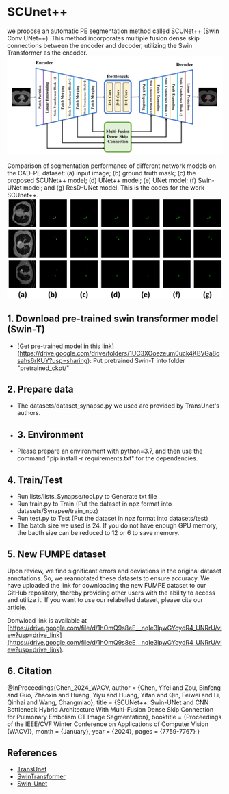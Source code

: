 # SCUnet++
 we propose an automatic PE segmentation method called SCUNet++ (Swin Conv UNet++). This method incorporates multiple fusion dense skip connections between the encoder and decoder, utilizing the Swin Transformer as the encoder.
![image](img/SCUnet++.png)

Comparison of segmentation performance of different network models on the CAD-PE dataset: (a) input image; (b) ground truth mask; (c) the proposed SCUNet++ model; (d) UNet++ model; (e) UNet model; (f) Swin-UNet model; and (g) ResD-UNet model.
This is the codes for the work SCUnet++.
![Comparison](img/Comparison.png)
## 1. Download pre-trained swin transformer model (Swin-T)
* [Get pre-trained model in this link] (https://drive.google.com/drive/folders/1UC3XOoezeum0uck4KBVGa8osahs6rKUY?usp=sharing): Put pretrained Swin-T into folder "pretrained_ckpt/"

## 2. Prepare data

- The datasets/dataset_synapse.py we used are provided by TransUnet's authors.

- ## 3. Environment

- Please prepare an environment with python=3.7, and then use the command "pip install -r requirements.txt" for the dependencies.

## 4. Train/Test

- Run lists/lists_Synapse/tool.py to Generate txt file
- Run train.py to Train (Put the dataset in npz format into datasets/Synapse/train_npz)
-  Run test.py to Test (Put the dataset in npz format into datasets/test)
- The batch size we used is 24. If you do not have enough GPU memory, the bacth size can be reduced to 12 or 6 to save memory.

## 5. New FUMPE dataset
Upon review, we find significant errors and deviations in the original dataset annotations. So, we reannotated these datasets to ensure accuracy.
We have uploaded the link for downloading the new FUMPE dataset to our GitHub repository, thereby providing other users with the ability to access and utilize it.
If you want to use our relabelled dataset, please cite our article.

Donwload link is available at [https://drive.google.com/file/d/1hOmQ9s8eE__nqIe3lpwGYoydR4_UNRrU/view?usp=drive_link](https://drive.google.com/file/d/1hOmQ9s8eE__nqIe3lpwGYoydR4_UNRrU/view?usp=drive_link).

## 6. Citation
@InProceedings{Chen_2024_WACV,
    author    = {Chen, Yifei and Zou, Binfeng and Guo, Zhaoxin and Huang, Yiyu and Huang, Yifan and Qin, Feiwei and Li, Qinhai and Wang, Changmiao},
    title     = {SCUNet++: Swin-UNet and CNN Bottleneck Hybrid Architecture With Multi-Fusion Dense Skip Connection for Pulmonary Embolism CT Image Segmentation},
    booktitle = {Proceedings of the IEEE/CVF Winter Conference on Applications of Computer Vision (WACV)},
    month     = {January},
    year      = {2024},
    pages     = {7759-7767}
}

## References
* [TransUnet](https://github.com/Beckschen/TransUNet)
* [SwinTransformer](https://github.com/microsoft/Swin-Transformer)
* [Swin-Unet](https://github.com/HuCaoFighting/Swin-Unet)
